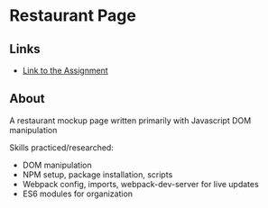 # Restaurant Page

## Links
- [Link to the Assignment](https://www.theodinproject.com/lessons/javascript-restaurant-page)

## About
A restaurant mockup page written primarily with Javascript DOM manipulation 

Skills practiced/researched:
- DOM manipulation
- NPM setup, package installation, scripts
- Webpack config, imports, webpack-dev-server for live updates
- ES6 modules for organization